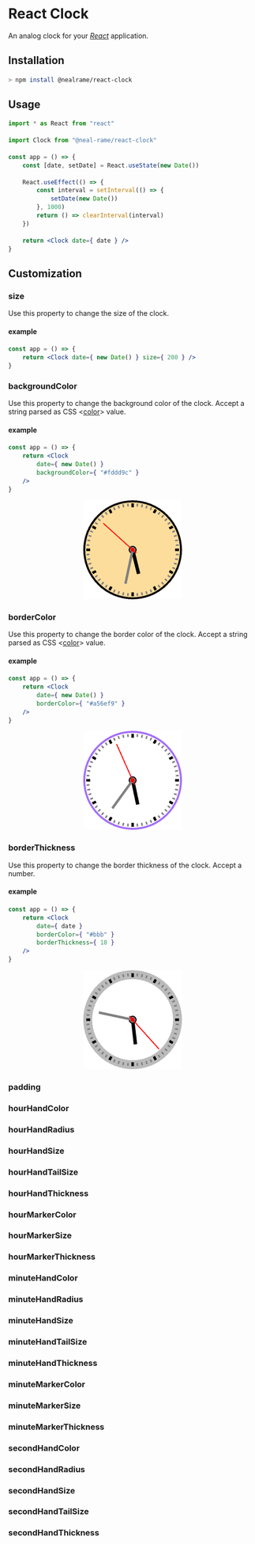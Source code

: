 # React Clock

An analog clock for your [_React_](https://reactjs.org) application.

## Installation

```sh
> npm install @nealrame/react-clock
```

## Usage

```jsx
import * as React from "react"

import Clock from "@neal-rame/react-clock"

const app = () => {
    const [date, setDate] = React.useState(new Date())

    React.useEffect(() => {
        const interval = setInterval(() => {
            setDate(new Date())
        }, 1000)
        return () => clearInterval(interval)
    })

    return <Clock date={ date } />
}
```

## Customization

### size
Use this property to change the size of the clock.

#### example
```jsx
const app = () => {
    return <Clock date={ new Date() } size={ 200 } />
}
```

### backgroundColor
Use this property to change the background color of the clock. Accept a string
parsed as CSS <[color](https://developer.mozilla.org/en-US/docs/Web/CSS/color_value)> value.

#### example
```jsx
const app = () => {
    return <Clock
        date={ new Date() }
        backgroundColor={ "#fddd9c" }
    />
}
```

<p align="center"><img src="./docs/images/background_color.png"/></p>

### borderColor
Use this property to change the border color of the clock. Accept a string
parsed as CSS <[color](https://developer.mozilla.org/en-US/docs/Web/CSS/color_value)> value.

#### example
```jsx
const app = () => {
    return <Clock
        date={ new Date() }
        borderColor={ "#a56ef9" }
    />
}
```

<p align="center"><img src="./docs/images/border_color.png"/></p>

### borderThickness
Use this property to change the border thickness of the clock. Accept a number.

#### example
```jsx
const app = () => {
    return <Clock
        date={ date }
        borderColor={ "#bbb" }
        borderThickness={ 18 }
    />
}
```

<p align="center"><img src="./docs/images/border_thickness.png"/></p>

### padding

### hourHandColor

### hourHandRadius

### hourHandSize

### hourHandTailSize

### hourHandThickness

### hourMarkerColor

### hourMarkerSize

### hourMarkerThickness

### minuteHandColor

### minuteHandRadius

### minuteHandSize

### minuteHandTailSize

### minuteHandThickness

### minuteMarkerColor

### minuteMarkerSize

### minuteMarkerThickness

### secondHandColor

### secondHandRadius

### secondHandSize

### secondHandTailSize

### secondHandThickness
